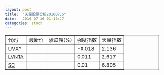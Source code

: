 ```yaml
---
layout: post
title:  "天量股票分析20160726"
date:   2016-07-26 01:18:37
categories: stock
---
```

<script type="text/javascript">
var stockList = []
stockList.push('gb_uvxy');
stockList.push('gb_lvnta');
stockList.push('gb_sc');
</script>

<table border="1">
 <tr>
  <td>代码</td>
  <td>最新价</td>
  <td>涨跌幅(%)</td>
 <td>强度指数</td>
 <td>天量指数</td>
</tr>
  <tr id="uvxy"><td><a href="http://stock.finance.sina.com.cn/usstock/quotes/UVXY.html" target="_blank">UVXY</a></td><td></td><td></td><td>-0.018</td><td>2.136</td></tr>
  <tr id="lvnta"><td><a href="http://stock.finance.sina.com.cn/usstock/quotes/LVNTA.html" target="_blank">LVNTA</a></td><td></td><td></td><td>0.011</td><td>2.617</td></tr>
  <tr id="sc"><td><a href="http://stock.finance.sina.com.cn/usstock/quotes/SC.html" target="_blank">SC</a></td><td></td><td></td><td>0.01</td><td>6.805</td></tr>
</table>
